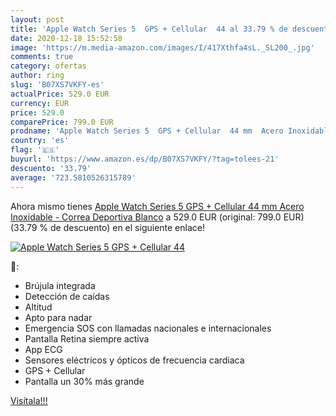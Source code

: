 ```yaml
---
layout: post
title: 'Apple Watch Series 5  GPS + Cellular  44 al 33.79 % de descuento'
date: 2020-12-18 15:52:58
image: 'https://m.media-amazon.com/images/I/417Xthfa4sL._SL200_.jpg'
comments: true
category: ofertas
author: ring
slug: 'B07XS7VKFY-es'
actualPrice: 529.0 EUR
currency: EUR
price: 529.0
comparePrice: 799.0 EUR
prodname: 'Apple Watch Series 5  GPS + Cellular  44 mm  Acero Inoxidable - Correa Deportiva Blanco'
country: 'es'
flag: '🇪🇸'
buyurl: 'https://www.amazon.es/dp/B07XS7VKFY/?tag=tolees-21'
descuento: '33.79'
average: '723.5810526315789'
---
```


Ahora mismo tienes [Apple Watch Series 5  GPS + Cellular  44 mm  Acero Inoxidable - Correa Deportiva Blanco](https://www.amazon.es/dp/B07XS7VKFY/?tag=tolees-21) a 529.0 EUR (original: 799.0 EUR) (33.79 %  de descuento) en el siguiente enlace!

[![Apple Watch Series 5  GPS + Cellular  44](https://m.media-amazon.com/images/I/417Xthfa4sL._SL200_.jpg)](https://www.amazon.es/dp/B07XS7VKFY/?tag=tolees-21)

🔎:

- Brújula integrada
- Detección de caídas
- Altitud
- Apto para nadar
- Emergencia SOS con llamadas nacionales e internacionales
- Pantalla Retina siempre activa
- App ECG
- Sensores eléctricos y ópticos de frecuencia cardiaca
- GPS + Cellular
- Pantalla un 30% más grande

[Visítala!!!](https://www.amazon.es/dp/B07XS7VKFY/?tag=tolees-21)
